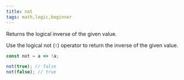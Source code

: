 ```yaml
---
title: not
tags: math,logic,beginner
---
```


Returns the logical inverse of the given value.

Use the logical not (`!`) operator to return the inverse of the given value.

```js
const not = a => !a;
```

```js
not(true); // false
not(false); // true
```
